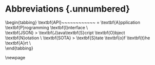 # Abbreviations {.unnumbered}

\begin{tabbing}
\textbf{API}~~~~~~~~~~~~ \= \textbf{A}pplication \textbf{P}rogramming \textbf{I}nterface \\  
\textbf{JSON} \> \textbf{J}ava\textbf{S}cript \textbf{O}bject \textbf{N}otation \\
\textbf{SOTA} \> \textbf{S}tate \textbf{o}f \textbf{t}he \textbf{A}rt \\  
\end{tabbing}

\newpage
